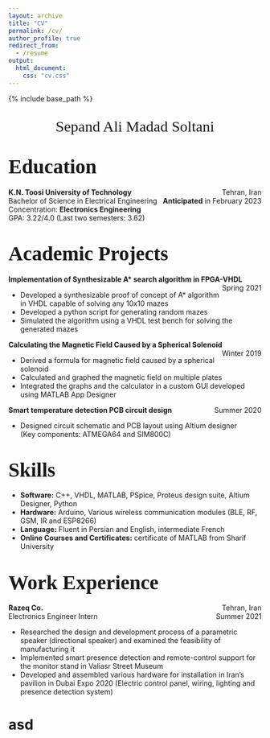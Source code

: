 ```yaml
---
layout: archive
title: "CV"
permalink: /cv/
author_profile: true
redirect_from:
  - /resume
output:
  html_document:
    css: "cv.css"
---
```


{% include base_path %}

 <p style="text-align:center;font-size:30px;font-family:Times New Roman">
    Sepand Ali Madad Soltani
 </p>

<p style="text-align:left;">
    <h1>
        <span style="font-family:Times New Roman;font-size:40px">
       Education
    </span></h1>
    <b>K.N. Toosi University of Technology </b>
    <span style="float:right;">Tehran, Iran
          </span>
    <br>Bachelor of Science in Electrical Engineering
    <span style="float:right;">
                  <b>Anticipated</b> in February 2023
              </span>
    <br> Concentration: <b>Electronics Engineering</b>
    <br> GPA: 3.22/4.0 (Last two semesters: 3.62)
</p>


<p style="text-align:left;">
    <h1>
        <span style="font-family:Times New Roman;font-size:40px">
      Academic Projects
      </span></h1>
    <b>
Implementation of Synthesizable A* search algorithm in FPGA-VHDL </b>
    <span style="float:right;">Spring 2021
      </span>
    <ul>
        <li>Developed a synthesizable proof of concept of A* algorithm in VHDL capable of solving any 10x10 mazes</li>
        <li>Developed a python script for generating random mazes</li>
        <li>Simulated the algorithm using a VHDL test bench for solving the generated mazes</li>
    </ul>
    <b>
Calculating the Magnetic Field Caused by a Spherical Solenoid </b>
    <span style="float:right;">Winter 2019
      </span>
    <ul>
        <li>Derived a formula for magnetic field caused by a spherical solenoid </li>
        <li>Calculated and graphed the magnetic field on multiple plates</li>
        <li>Integrated the graphs and the calculator in a custom GUI developed using MATLAB App Designer</li>
    </ul>
    <b>
Smart temperature detection PCB circuit design	
 </b>
    <span style="float:right;">Summer 2020
      </span>
    <ul>
        <li>Designed circuit schematic and PCB layout using Altium designer 
        <br>(Key components: ATMEGA64 and SIM800C) </li>
    </ul>
</p>

<p style="text-align:left;">
    <h1>
        <span style="font-family:Times New Roman;font-size:40px">
      Skills
      </span></h1>
  <ul>
    <li> <b> Software:</b> C++, VHDL, MATLAB, PSpice, Proteus design suite, Altium Designer, Python </li>
    <li> <b> Hardware:</b> Arduino, Various wireless communication modules (BLE, RF, GSM, IR and ESP8266) </li>
    <li> <b> Language:</b> Fluent in Persian and English, intermediate French </li>
    <li> <b> Online Courses and Certificates:</b> certificate of MATLAB from Sharif University  </li>
  </ul>
</p>

<p style="text-align:left;">
    <h1>
        <span style="font-family:Times New Roman;font-size:40px">
       Work Experience
    </span></h1>
    <b>Razeq Co. </b>
    <span style="float:right;">Tehran, Iran
          </span>
    <br>Electronics Engineer Intern
    <span style="float:right;">
                 Summer 2021
              </span>
    <ul>
        <li> Researched the design and development process of a parametric speaker (directional speaker) and examined the feasibility of manufacturing it</li>
        <li>Implemented smart presence detection and remote-control support for the monitor stand in Valiasr Street Museum </li>
        <li> Developed and assembled various hardware for installation in Iran’s pavilion in Dubai Expo 2020 (Electric control panel, wiring, lighting and presence detection system)</li>
    </ul>
</p>

<p style="text-align:left;">
    <h1>asd</h1>
</p>